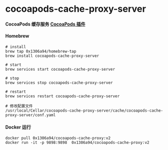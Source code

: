 # cocoapods-cache-proxy-server

#### CocoaPods 缓存服务 [CocoaPods 插件](https://github.com/0x1306a94/cocoapods-cache-proxy)

#### Homebrew
```shell
# install
brew tap 0x1306a94/homebrew-tap
brew install cocoapods-cache-proxy-server

# start
brew services start cocoapods-cache-proxy-server

# stop
brew services stop cocoapods-cache-proxy-server

# restart
brew services restart cocoapods-cache-proxy-server

# 修改配置文件
/usr/local/Cellar/cocoapods-cache-proxy-server/cache/cocoapods-cache-proxy-server/conf.yaml
```

#### Docker 运行
```shell
docker pull 0x1306a94/cocoapods-cache-proxy:v2
docker run -it -p 9898:9898  0x1306a94/cocoapods-cache-proxy:v2
```


